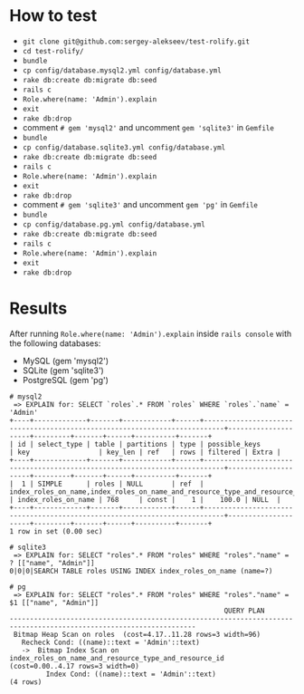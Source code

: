 # How to test

- `git clone git@github.com:sergey-alekseev/test-rolify.git`  
- `cd test-rolify/`  
- `bundle`  
- `cp config/database.mysql2.yml config/database.yml`  
- `rake db:create db:migrate db:seed`  
- `rails c`  
- `Role.where(name: 'Admin').explain`  
- `exit`  
- `rake db:drop`  
- comment `# gem 'mysql2'` and uncomment `gem 'sqlite3'` in `Gemfile`  
- `bundle`  
- `cp config/database.sqlite3.yml config/database.yml`  
- `rake db:create db:migrate db:seed`  
- `rails c`  
- `Role.where(name: 'Admin').explain`  
- `exit`  
- `rake db:drop`  
- comment `# gem 'sqlite3'` and uncomment `gem 'pg'` in `Gemfile`  
- `bundle`  
- `cp config/database.pg.yml config/database.yml`  
- `rake db:create db:migrate db:seed`  
- `rails c`  
- `Role.where(name: 'Admin').explain`  
- `exit`  
- `rake db:drop`  

# Results

After running `Role.where(name: 'Admin').explain` inside `rails console` with the following databases:  
- MySQL (gem 'mysql2')  
- SQLite (gem 'sqlite3')  
- PostgreSQL (gem 'pg')  

```
# mysql2
 => EXPLAIN for: SELECT `roles`.* FROM `roles` WHERE `roles`.`name` = 'Admin'
+----+-------------+-------+------------+------+---------------------------------------------------------------------------+---------------------+---------+-------+------+----------+-------+
| id | select_type | table | partitions | type | possible_keys                                                             | key                 | key_len | ref   | rows | filtered | Extra |
+----+-------------+-------+------------+------+---------------------------------------------------------------------------+---------------------+---------+-------+------+----------+-------+
|  1 | SIMPLE      | roles | NULL       | ref  | index_roles_on_name,index_roles_on_name_and_resource_type_and_resource_id | index_roles_on_name | 768     | const |    1 |    100.0 | NULL  |
+----+-------------+-------+------------+------+---------------------------------------------------------------------------+---------------------+---------+-------+------+----------+-------+
1 row in set (0.00 sec)

# sqlite3
 => EXPLAIN for: SELECT "roles".* FROM "roles" WHERE "roles"."name" = ? [["name", "Admin"]]
0|0|0|SEARCH TABLE roles USING INDEX index_roles_on_name (name=?)

# pg
 => EXPLAIN for: SELECT "roles".* FROM "roles" WHERE "roles"."name" = $1 [["name", "Admin"]]
                                                     QUERY PLAN
--------------------------------------------------------------------------------------------------------------------
 Bitmap Heap Scan on roles  (cost=4.17..11.28 rows=3 width=96)
   Recheck Cond: ((name)::text = 'Admin'::text)
   ->  Bitmap Index Scan on index_roles_on_name_and_resource_type_and_resource_id  (cost=0.00..4.17 rows=3 width=0)
         Index Cond: ((name)::text = 'Admin'::text)
(4 rows)

```

